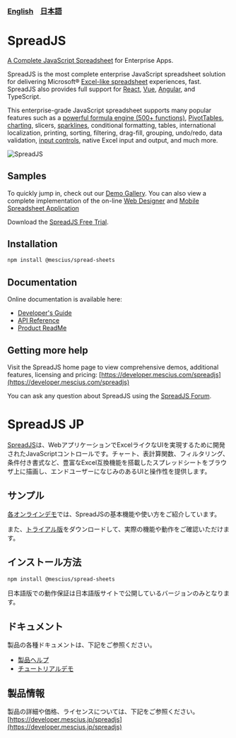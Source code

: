 ### [English](#spreadjs) &nbsp;&nbsp;&nbsp;[日本語](#spreadjs-jp) 
# SpreadJS
[A Complete JavaScript Spreadsheet](https://developer.mescius.com/spreadjs?utm_source=NPM&utm_medium=SP&utm_campaign=SpreadJS-NPM-Main-Listing) for Enterprise Apps.

SpreadJS is the most complete enterprise JavaScript spreadsheet solution for delivering Microsoft® [Excel-like spreadsheet](https://developer.mescius.com/spreadjs/javascript-excel-features?utm_source=NPM&utm_medium=SP&utm_campaign=SpreadJS-NPM-Main-Listing) experiences, fast. SpreadJS also provides full support for [React](https://developer.mescius.com/spreadjs/react-spreadsheet-components?utm_source=NPM&utm_medium=SP&utm_campaign=SpreadJS-NPM-Main-Listing), [Vue](https://developer.mescius.com/spreadjs/vue-spreadsheet-components?utm_source=NPM&utm_medium=SP&utm_campaign=SpreadJS-NPM-Main-Listing), [Angular](https://developer.mescius.com/spreadjs/angular-spreadsheet-components?utm_source=NPM&utm_medium=SP&utm_campaign=SpreadJS-NPM-Main-Listing), and TypeScript.
 
This enterprise-grade JavaScript spreadsheet supports many popular features such as a [powerful formula engine (500+ functions)](https://developer.mescius.com/spreadjs/javascript-excel-calculations?utm_source=NPM&utm_medium=SP&utm_campaign=SpreadJS-NPM-Main-Listing), [PivotTables](https://developer.mescius.com/spreadjs/javascript-excel-spreadsheet-pivot-table?utm_source=NPM&utm_medium=SP&utm_campaign=SpreadJS-NPM-Main-Listing), [charting](https://developer.mescius.com/spreadjs/javascript-chart-components?utm_source=NPM&utm_medium=SP&utm_campaign=SpreadJS-NPM-Main-Listing), slicers, [sparklines](https://developer.mescius.com/spreadjs/javascript-sparkline-charts?utm_source=NPM&utm_medium=SP&utm_campaign=SpreadJS-NPM-Main-Listing), conditional formatting, tables, international localization, printing, sorting, filtering, drag-fill, grouping, undo/redo, data validation, [input controls](https://developer.mescius.com/spreadjs/javascript-spreadsheet-cell-types?utm_source=NPM&utm_medium=SP&utm_campaign=SpreadJS-NPM-Main-Listing), native Excel input and output, and much more.


![SpreadJS](https://grapecitycontentcdn.azureedge.net/external/spread/npm/SJS-npmjs-Global-5-01.png)
## Samples

To quickly jump in, check out our [Demo Gallery](https://developer.mescius.com/spreadjs/demos/).
You can also view a complete implementation of the on-line [Web Designer](https://developer.mescius.com/spreadjs/designer/) and [Mobile Spreadsheet Application](https://developer.mescius.com/spreadjs/spreadsheet/)

Download the [SpreadJS Free Trial](https://developer.mescius.com/spreadjs/download).

## Installation
```sh
npm install @mescius/spread-sheets
```

## Documentation
Online documentation is available here:
- [Developer's Guide](https://developer.mescius.com/spreadjs/docs/overview)
- [API Reference](https://developer.mescius.com/spreadjs/api)
- [Product ReadMe](https://developer.mescius.com/spreadjs/docs/rnotes)

## Getting more help
Visit the SpreadJS home page to view comprehensive demos, additional features, licensing and pricing:
[https://developer.mescius.com/spreadjs](https://developer.mescius.com/spreadjs)

You can ask any question about SpreadJS using the [SpreadJS Forum](https://developer.mescius.com/forums/spreadjs).

# SpreadJS JP
[SpreadJS](https://developer.mescius.jp/spreadjs)は、WebアプリケーションでExcelライクなUIを実現するために開発されたJavaScriptコントロールです。チャート、表計算関数、フィルタリング、条件付き書式など、豊富なExcel互換機能を搭載したスプレッドシートをブラウザ上に描画し、エンドユーザーになじみのあるUIと操作性を提供します。

## サンプル
[各オンラインデモ](https://developer.mescius.jp/spreadjs#demo)では、SpreadJSの基本機能や使い方をご紹介しています。

また、[トライアル版](https://developer.mescius.jp/download#javascript)をダウンロードして、実際の機能や動作をご確認いただけます。

## インストール方法
```sh
npm install @mescius/spread-sheets
```
日本語版での動作保証は日本語版サイトで公開しているバージョンのみとなります。

## ドキュメント
製品の各種ドキュメントは、下記をご参照ください。
- [製品ヘルプ](https://demo.mescius.jp/spreadjs/docs/overview)
- [チュートリアルデモ](https://demo.mescius.jp/spreadjs/demos/)

## 製品情報
製品の詳細や価格、ライセンスについては、下記をご参照ください。  
[https://developer.mescius.jp/spreadjs](https://developer.mescius.jp/spreadjs)
